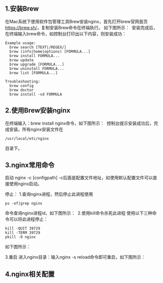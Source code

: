 ## 1.安装Brew
在Mac系统下使用软件包管理工具Brew安装nginx，首先打开brew官网首页 <a>https://brew.sh/</a>，复制安装Brew命令在终端执行。
如下图所示：
![]()
安装完成后，在终端输入brew命令，如控制台打印出以下内容，则安装成功：

    Example usage:
      brew search [TEXT|/REGEX/]
      brew (info|home|options) [FORMULA...]
      brew install FORMULA...
      brew update
      brew upgrade [FORMULA...]
      brew uninstall FORMULA...
      brew list [FORMULA...]

    Troubleshooting:
      brew config
      brew doctor
      brew install -vd FORMULA

## 2.使用Brew安装nginx
在终端输入：brew install nginx命令，如下图所示：
![]()
控制台提示安装成功后，完成安装。所有nginx安装文件在  

    /usr/local/etc/nginx
目录下。

## 3.nginx常用命令

启动 nginx -c [configpath]
-c后面是配置文件地址，如使用默认配置文件可以直接使用nginx启动。

停止：
1.查询nginx进程，然后停止此进程使用  

    ps -ef|grep nginx

命令查询nginx进程id，如下图所示：
![]()
2.使用kill命令杀死此进程
使用以下三种命令可以将此进程停止：  

    kill -QUIT 39729
    kill -TERM 39729
    pkill -9 nginx
如下图所示：  
![]()

3.重启
进入nginx目录：输入nginx -s reload命令即可重启，如下图所示：
![]()

## 4.nginx相关配置
